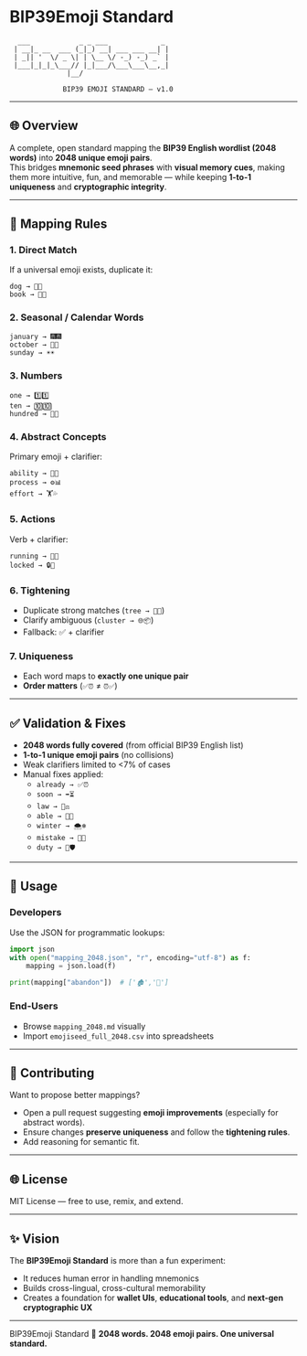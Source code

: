 # BIP39Emoji Standard

```
  ___            _ _ ___             _ 
 | __|_ __  ___ (_|_) __| ___ ___ __| |
 | _|| '  \/ _ \| | \__ \/ -_) -_) _` |
 |___|_|_|_\___// |_|___/\___\___\__,_|
              |__/                     
              
             BIP39 EMOJI STANDARD — v1.0
```

---

## 🌐 Overview

A complete, open standard mapping the **BIP39 English wordlist (2048 words)** into **2048 unique emoji pairs**.  
This bridges **mnemonic seed phrases** with **visual memory cues**, making them more intuitive, fun, and memorable — while keeping **1-to-1 uniqueness** and **cryptographic integrity**.

---

## 🧾 Mapping Rules

### 1. Direct Match
If a universal emoji exists, duplicate it:  
```
dog → 🐶🐶
book → 📖📖
```

### 2. Seasonal / Calendar Words
```
january → 🎆🎆
october → 🎃🎃
sunday → ☀️☀️
```

### 3. Numbers
```
one → 1️⃣1️⃣
ten → 🔟🔟
hundred → 💯💯
```

### 4. Abstract Concepts
Primary emoji + clarifier:  
```
ability → 🧠💪
process → ⚙️📊
effort → 🏋️💦
```

### 5. Actions
Verb + clarifier:  
```
running → 🏃💨
locked → 🔒🔑
```

### 6. Tightening
- Duplicate strong matches (`tree → 🌳🌳`)  
- Clarify ambiguous (`cluster → 🌐📦`)  
- Fallback: ✅ + clarifier  

### 7. Uniqueness
- Each word maps to **exactly one unique pair**  
- **Order matters** (`✅⏰` ≠ `⏰✅`)  

---

## ✅ Validation & Fixes

- **2048 words fully covered** (from official BIP39 English list)  
- **1-to-1 unique emoji pairs** (no collisions)  
- Weak clarifiers limited to <7% of cases  
- Manual fixes applied:
  - `already → ✅⏰`  
  - `soon → ➡️⏳`  
  - `law → 📜⚖️`  
  - `able → 💪🏃`  
  - `winter → 🌨️❄️`  
  - `mistake → 📜❌`  
  - `duty → 📜🛡️`  

---

## 🚀 Usage

### Developers
Use the JSON for programmatic lookups:

```python
import json
with open("mapping_2048.json", "r", encoding="utf-8") as f:
    mapping = json.load(f)

print(mapping["abandon"])  # ['🏚️','🚪']
```

### End-Users
- Browse `mapping_2048.md` visually  
- Import `emojiseed_full_2048.csv` into spreadsheets  

---

## 🤝 Contributing

Want to propose better mappings?  
- Open a pull request suggesting **emoji improvements** (especially for abstract words).  
- Ensure changes **preserve uniqueness** and follow the **tightening rules**.  
- Add reasoning for semantic fit.  

---

## 🌐 License

MIT License — free to use, remix, and extend.  

---

## ✨ Vision

The **BIP39Emoji Standard** is more than a fun experiment:  
- It reduces human error in handling mnemonics  
- Builds cross-lingual, cross-cultural memorability  
- Creates a foundation for **wallet UIs**, **educational tools**, and **next-gen cryptographic UX**  

---

BIP39Emoji Standard
🚀 **2048 words. 2048 emoji pairs. One universal standard.**
